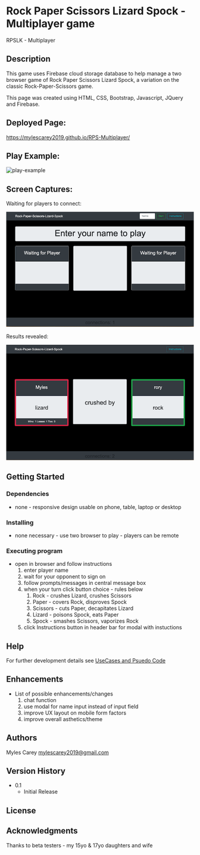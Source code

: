 # Rock Paper Scissors Lizard Spock - Multiplayer game

RPSLK - Multiplayer

## Description

This game uses Firebase cloud storage database to help manage a two browser game
of Rock Paper Scissors Lizard Spock, a variation on the classic Rock-Paper-Scissors game. 


This page was created using HTML, CSS, Bootstrap, Javascript, JQuery and Firebase.

## Deployed Page:
https://mylescarey2019.github.io/RPS-Multiplayer/

## Play Example:

![play-example](./assets/images/play-example.gif)

## Screen Captures:


Waiting for players to connect:

![RPSLK-connect](assets/images/wireframe1.png)

Results revealed:

![RPSLK-result](assets/images/wireframe2.png)


## Getting Started

### Dependencies

* none - responsive design usable on phone, table, laptop or desktop

### Installing

* none necessary - use two browser to play - players can be remote

### Executing program

* open in browser and follow instructions
    1. enter player name
    2. wait for your opponent to sign on
    3. follow prompts/messages in central message box
    4. when your turn click button choice - rules below
        1. Rock  - crushes Lizard, crushes Scissors
        2. Paper - covers Rock, disproves Spock
        3. Scissors - cuts Paper, decapitates Lizard
        4. Lizard - poisons Spock, eats Paper
        5. Spock - smashes Scissors, vaporizes Rock
    5. click Instructions button in header bar for modal with instuctions    


## Help

For further development details see [UseCases and Psuedo Code](UseCases-PsuedoCode.md)

## Enhancements 

* List of possible enhancements/changes
    1. chat function
    2. use modal for name input instead of input field
    3. improve UX layout on mobile form factors
    4. improve overall asthetics/theme


## Authors

Myles Carey 
mylescarey2019@gmail.com 

## Version History

* 0.1
    * Initial Release

## License


## Acknowledgments

Thanks to beta testers - my 15yo & 17yo daughters and wife 
